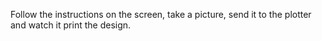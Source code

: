 Follow the instructions on the screen, take a picture, send it to the plotter and watch it print the design.